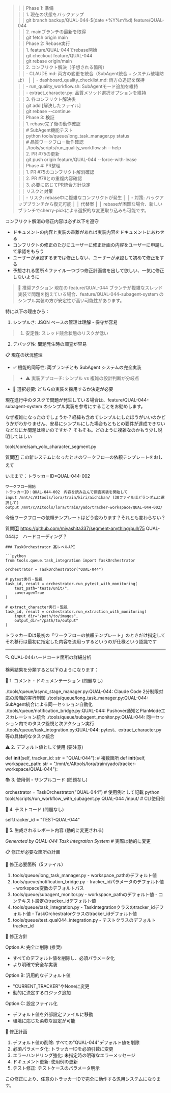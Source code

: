 

>│ │ Phase 1: 準備                                 
│ │ 1. 現在の状態をバックアップ         
│ │ git branch backup/QUAL-044-$(date +%Y%m%d) feature/QUAL-044  
│ │ 2. mainブランチの最新を取得                        
│ │ git fetch origin main                                        
│ │ Phase 2: Rebase実行                                      
│ │ 1. feature/QUAL-044でrebase開始                
│ │ git checkout feature/QUAL-044                     
│ │ git rebase origin/main                                      
│ │ 2. コンフリクト解決（予想される箇所）                       
│ │   - CLAUDE.md: 両方の変更を統合（SubAgent統合 + システム破壊防止） 
│ │   - dashboard_quality_checklist.md: 両方の追記を保持                    
│ │   - run_quality_workflow.sh: SubAgentモード追加を維持                  
│ │   - extract_character.py: 品質メソッド選択オプションを維持          
│ │ 3. 各コンフリクト解決後              
│ │ git add [解決したファイル]          
│ │ git rebase --continue                    
│ │ Phase 3: 検証                                 
│ │ 1. rebase完了後の動作確認           
│ │ # SubAgent機能テスト                                                                                     
│ │ python tools/queue/long_task_manager.py status                                                                  
│ │ # 品質ワークフロー動作確認                                                                            
│ │ ./tools/scripts/run_quality_workflow.sh --help                                                                        
│ │ 2. PR #75の更新                                                                                                                        
│ │ git push origin feature/QUAL-044 --force-with-lease                                                            
│ │ Phase 4: PR整理                                                                                                                          
│ │ 1. PR #75のコンフリクト解消確認                                                                                              
│ │ 2. PR #78との重複内容確認                                                                                                        
│ │ 3. 必要に応じてPR統合方針決定                                                                                                 
│ │ リスクと対策                                                                                                                                 
│ │ - リスク: rebase中に複雑なコンフリクトが発生                                                                      │ │ - 対策: バックアップブランチから復元可能                                                                              │ │ 代替案                                                                                                                                            │ │ rebaseが困難な場合、新しいブランチでcherry-pickによる選択的な変更取り込みも可能です。


コンフリクト解消の修正内容は必ず以下を遵守
* ドキュメントの内容と実装の乖離があれば実装内容をドキュメントにあわせる
* コンフリクトの修正のたびにユーザーに修正計画の内容をユーザーに申請して承認をもらう
* ユーザーが承認するまでは修正しない、ユーザーが承認して初めて修正をする
* 予想される箇所４ファイル一つづつ修正計画書を出して欲しい、一気に修正しないように



>  🎯 推奨アクション
  現在の feature/QUAL-044 ブランチが複雑なスレッド実装で問題を抱えている場合、feature/QUAL-044-subagent-system のシンプル実装の方が安定性が高い可能性があります。
>
  特に以下の理由から：
  1. シンプルさ: JSON ベースの管理は理解・保守が容易
>  1. 安定性: スレッド競合状態のリスクが低い
  2. デバッグ性: 問題発生時の調査が容易
>
  📋 現在の状況整理
>
  - ✅ 機能的同等性: 両ブランチとも SubAgent システムの完全実装
>  - ⚠️ 実装アプローチ: シンプル vs 複雑の設計判断が分岐点
  - 🔧 選択必要: どちらの実装を採用するか決定が必要
>
  現在進行中のタスクで問題が発生している場合は、feature/QUAL-044-subagent-system のシンプル実装を参考にすることをお勧めします。

なぜ複雑になったのでしょうか？経緯も含めてシンプルにしたほうがいいのかどうかがわかりません、安易にシンプルにした場合もともとの要件が達成できないなどなにか問題は啼いのですか？
そもそも。どのように複雑なのかもう少し説明してほしい



tools/core/sam_yolo_character_segment.py



質問1️⃣
この新システムになったときのワークフローの依頼テンプレートをおしえて

いままで：トラッカーID=QUAL-044-002

```
ワークフロー開始
トラッカーID：QUAL-044-002　内容を読み込んで調査実装を開始して
input /mnt/c/AItools/lora/train/kiri/aichikan/ (30ファイルほどランダムに選択して)
output /mnt/c/AItools/lora/train/yado/tracker-workspace/QUAL-044-002/
```

今後ワークフローの依頼テンプレートはどう変わります？それとも変わらない？

質問2️⃣
https://github.com/miyashita337/segment-anything/pull/75
QUAL-044は　ハードコーディング？

```
### TaskOrchestrator 高レベルAPI

```python
from tools.queue.task_integration import TaskOrchestrator

orchestrator = TaskOrchestrator("QUAL-044")

# pytest実行・監視
task_id, result = orchestrator.run_pytest_with_monitoring(
    test_path="tests/unit/",
    coverage=True
)

# extract_character実行・監視
task_id, result = orchestrator.run_extraction_with_monitoring(
    input_dir="/path/to/images",
    output_dir="/path/to/output"
)
```

トラッカーIDは最初の「ワークフローの依頼テンプレート」のときだけ指定して
それ移行は最初に指定した内容を流用っするというのが仕様という認識です




------

 🔍 QUAL-044ハードコード箇所の詳細分析

  検索結果を分類すると以下のようになります：

  📝 1. コメント・ドキュメンテーション (問題なし)

  ./tools/queue/async_stage_manager.py:QUAL-044: Claude Code 2分制限対応の段階的実行制御
  ./tools/queue/long_task_manager.py:QUAL-044: SubAgent統合による同一セッション自動化
  ./tools/queue/notification_bridge.py:QUAL-044: Pushover通知とPlanModeエスカレーション統合
  ./tools/queue/subagent_monitor.py:QUAL-044: 同一セッション内でのタスク監視と次アクション実行
  ./tools/queue/task_integration.py:QUAL-044: pytest、extract_character.py等の具体的なタスク統合

  ⚠️ 2. デフォルト値として使用 (要注意)

  def __init__(self, tracker_id: str = "QUAL-044"):  # 複数箇所
  def __init__(self, workspace_path: str = "/mnt/c/AItools/lora/train/yado/tracker-workspace/QUAL-044"):

  📚 3. 使用例・サンプルコード (問題なし)

  orchestrator = TaskOrchestrator("QUAL-044")  # 使用例として記載
  python tools/scripts/run_workflow_with_subagent.py QUAL-044 /input/  # CLI使用例

  🧪 4. テストコード (問題なし)

  self.tracker_id = "TEST-QUAL-044"

  🎯 5. 生成されるレポート内容 (動的に変更される)

  *Generated by QUAL-044 Task Integration System*  # 実際は動的に変更

  📋 修正が必要な箇所の計画

  🔧 修正必要箇所（5ファイル）

  1. tools/queue/long_task_manager.py
    - workspace_pathのデフォルト値
  2. tools/queue/notification_bridge.py
    - tracker_idパラメータのデフォルト値
    - workspace変数のデフォルトパス
  3. tools/queue/subagent_monitor.py
    - workspace_pathのデフォルト値
    - コンテキスト設定のtracker_idデフォルト値
  4. tools/queue/task_integration.py
    - TaskIntegrationクラスのtracker_idデフォルト値
    - TaskOrchestratorクラスのtracker_idデフォルト値
  5. tools/queue/test_qual044_integration.py
    - テストクラスのデフォルトtracker_id

  🎯 修正方針

  Option A: 完全に削除 (推奨)

  - すべてのデフォルト値を削除し、必須パラメータ化
  - より明確で安全な実装

  Option B: 汎用的なデフォルト値

  - "CURRENT_TRACKER"やNoneに変更
  - 動的に決定するロジック追加

  Option C: 設定ファイル化

  - デフォルト値を外部設定ファイルに移動
  - 環境に応じた柔軟な設定が可能

  📝 修正計画

  1. デフォルト値の削除: すべての"QUAL-044"デフォルト値を削除
  2. 必須パラメータ化: トラッカーIDを必須引数に変更
  3. エラーハンドリング強化: 未指定時の明確なエラーメッセージ
  4. ドキュメント更新: 使用例の更新
  5. テスト修正: テストケースのパラメータ明示

  この修正により、任意のトラッカーIDで完全に動作する汎用システムになります。
